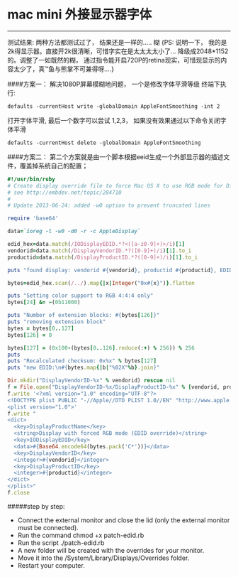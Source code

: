 # mac mini 外接显示器字体

---
测试结果: 两种方法都测试过了， 结果还是一样的..... 糊 {PS: 说明一下， 我的是2k得显示器。直接开2k很清晰，可惜字实在是太太太太小了... 降级成2048*1152的。调整了一如既然的糊， 通过指令能开启720P的retina现实，可惜现显示的内容太少了，真™鱼与熊掌不可兼得呀....}

####方案一：
解决1080P屏幕模糊地问题， 一个是修改字体平滑等级
终端下执行:

    defaults -currentHost write -globalDomain AppleFontSmoothing -int 2
打开字体平滑, 最后一个数字可以尝试 1,2,3， 如果没有效果通过以下命令关闭字体平滑

    defaults -currentHost delete -globalDomain AppleFontSmoothing
    
    
    
####方案二：
第二个方案就是由一个脚本根据eeid生成一个外部显示器的描述文件，覆盖掉系统自己的配置；

```ruby
#!/usr/bin/ruby
# Create display override file to force Mac OS X to use RGB mode for Display
# see http://embdev.net/topic/284710
# 
# Update 2013-06-24: added -w0 option to prevent truncated lines

require 'base64'

data=`ioreg -l -w0 -d0 -r -c AppleDisplay`

edid_hex=data.match(/IODisplayEDID.*?<([a-z0-9]+)>/i)[1]
vendorid=data.match(/DisplayVendorID.*?([0-9]+)/i)[1].to_i
productid=data.match(/DisplayProductID.*?([0-9]+)/i)[1].to_i

puts "found display: vendorid #{vendorid}, productid #{productid}, EDID:\n#{edid_hex}"

bytes=edid_hex.scan(/../).map{|x|Integer("0x#{x}")}.flatten

puts "Setting color support to RGB 4:4:4 only"
bytes[24] &= ~(0b11000)

puts "Number of extension blocks: #{bytes[126]}"
puts "removing extension block"
bytes = bytes[0..127]
bytes[126] = 0

bytes[127] = (0x100-(bytes[0..126].reduce(:+) % 256)) % 256
puts 
puts "Recalculated checksum: 0x%x" % bytes[127]
puts "new EDID:\n#{bytes.map{|b|"%02X"%b}.join}"

Dir.mkdir("DisplayVendorID-%x" % vendorid) rescue nil
f = File.open("DisplayVendorID-%x/DisplayProductID-%x" % [vendorid, productid], 'w')
f.write '<?xml version="1.0" encoding="UTF-8"?>
<!DOCTYPE plist PUBLIC "-//Apple//DTD PLIST 1.0//EN" "http://www.apple.com/DTDs/PropertyList-1.0.dtd">
<plist version="1.0">'
f.write "
<dict>
  <key>DisplayProductName</key>
  <string>Display with forced RGB mode (EDID override)</string>
  <key>IODisplayEDID</key>
  <data>#{Base64.encode64(bytes.pack('C*'))}</data>
  <key>DisplayVendorID</key>
  <integer>#{vendorid}</integer>
  <key>DisplayProductID</key>
  <integer>#{productid}</integer>
</dict>
</plist>"
f.close
```

#####step by step:
- Connect the external monitor and close the lid (only the external monitor must be connected).
- Run the command chmod +x patch-edid.rb
- Run the script ./patch-edid.rb
- A new folder will be created with the overrides for your monitor.
- Move it into the /System/Library/Displays/Overrides folder.
- Restart your computer.









